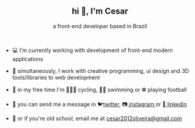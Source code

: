 <h2 align="center">hi 👋, I'm Cesar</h2>
<p align="center">a front-end developer based in Brazil</p>
<br />

- 💻 I’m currently working with development of front-end modern applications

- 🌱 simultaneously, I work with creative programming, ui design and 3D tools/libraries to web development

- 🏅 in my free time I'm 🚴🏿‍♂️ cycling, 🏊‍♂️ swimming or ⚽ playing football

- 📮 you can send me a message in 🐦<a href="https://twitter.com/cesarolvr" target="blank">twitter</a>, 📷<a href="https://instagram.com/cesarolvr" target="blank">
    instagram
</a>or 👔<a href="https://linkedin.com/in/cesarolvr" target="blank"> linkedin    
</a>

- 🌻 or if you're old school, email me at cesar2012oliveira@gmail.com
